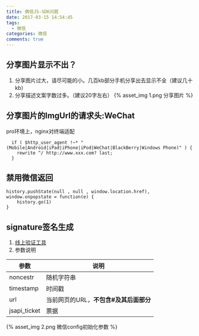 ```yaml
---
title: 微信JS-SDK问题
date: 2017-03-15 14:54:45
tags:
  - 微信
categories: 微信
comments: true
---
```


## 分享图片显示不出？
1. 分享图片过大，请尽可能的小。几百kb部分手机分享出去显示不全（建议几十kb）
2. 分享描述文案字数过多。（建议20字左右）
{% asset_img 1.png 分享图片 %}

## 分享图片的ImgUrl的请求头:WeChat
pro环境上，nginx对终端适配
````
  if ( $http_user_agent !~* "(Mobile|Android|iPad|iPhone|iPod|WeChat|BlackBerry|Windows Phone)" ) {
    rewrite ^/ http://www.xxx.com? last;
  }
````

## 禁用微信返回
````
history.pushState(null , null , window.location.href),
window.onpopstate = function(e) {
    history.go(1)
}
````

## signature签名生成
1. [线上验证工具](https://mp.weixin.qq.com/debug/cgi-bin/sandbox?t=jsapisign)
2. 参数说明

|参数|说明|
|-|-|
|noncestr|随机字符串|
|timestamp|时间戳|
|url|当前网页的URL，**不包含#及其后面部分**|
|jsapi_ticket|票据|

{% asset_img 2.png 微信config初始化参数 %}

